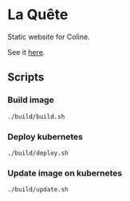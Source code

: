 La Quête
========

Static website for Coline.

See it [here](https://la-quete.thuault.com).

Scripts
-------

### Build image

`./build/build.sh`

### Deploy kubernetes

`./build/deploy.sh`

### Update image on kubernetes

`./build/update.sh`

